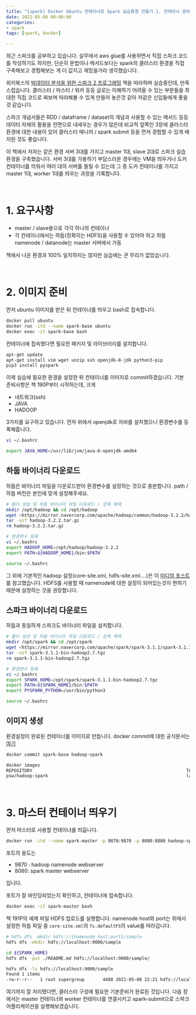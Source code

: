 ```yaml
---
title: "[spark] Docker Ubuntu 컨테이너로 Spark 실습환경 만들기 1. 컨테이너 준비"
date: 2021-05-08 00:00:00
categories:
- spark
tags: [spark, docker]

---
```




최근 스파크를 공부하고 있습니다. 실무에서 aws glue를 사용하면서 직접 스파크 코드를 작성하기도 하지만, 단순히 문법이나 메서드보다는 spark의 클러스터 환경을 직접 구축해보고 경험해보는 게 더 값지고 재밌을거라 생각했습니다.

위키북스의 [빅데이터 분석을 위한 스파크 2 프로그래밍](https://wikibook.co.kr/spark2nd/) 책을 따라하며 실습중인데, 만족스럽습니다. 클러스터 / 마스터 / 워커 등등 글로는 이해하기 어려울 수 있는 부분들을 최대한 직접 코드로 짜보며 따라해볼 수 있게 만들어 놓은것 같아 저같은 신입들에게 좋을 것 같습니다.

스파크 개념서들은 RDD / dataframe / dataset의 개념과 사용할 수 있는 메서드 등등 데이터 자체의 활용을 전면으로 내세우는 경우가 많은데 비교적 앞쪽인 3장에 클러스터 환경에 대한 내용이 있어 클러스터 매니저 / spark submit 등을 먼저 경험할 수 있게 배치된 것도 좋습니다.

이 책에서 저자는 같은 환경 서버 3대를 가지고 master 1대, slave 2대로 스파크 실습 환경을 구축했습니다. 서버 3대를 가용하기 부담스러운 경우에는 VM을 띄우거나 도커 컨테이너를 띄워서 여러 대의 서버를 돌릴 수 있는데 그 중 도커 컨테이너를 가지고 master 1대, worker 1대를 띄우는 과정을 기록합니다.

<br/>

# 1. 요구사항

- master / slave용으로 각각 하나의 컨테이너
- 각 컨테이너에서는 하둡(정확히는 HDFS)을 사용할 수 있어야 하고 하둡 namenode / datanode는 master 서버에서 가동

책에서 나온 환경과 100% 일치하지는 않지만 실습에는 큰 무리가 없었습니다.

<br/>

# 2. 이미지 준비

먼저 ubuntu 이미지를 받은 뒤 컨테이너를 띄우고 bash로 접속합니다.

```bash
docker pull ubuntu
docker run -itd --name spark-base ubuntu
docker exec -it spark-base bash
```

컨테이너에 접속했다면 필요한 패키지 및 라이브러리를 설치합니다.

```bash
apt-get update
apt-get install vim wget unzip ssh openjdk-8-jdk python3-pip
pip3 install pyspark
```

이제 실습에 필요한 환경을 설정한 뒤 컨테이너를 이미지로 commit하겠습니다. 기본 준비사항은 책 190P부터 시작하는데, 크게

- 네트워크(ssh)
- JAVA
- HADOOP

3가지를 요구하고 있습니다. 먼저 위에서 openjdk로 자바를 설치했으니 환경변수를 등록해줍니다.

```bash
vi ~/.bashrc

export JAVA_HOME=/usr/lib/jvm/java-8-openjdk-amd64
```



## 하둡 바이너리 다운로드

하둡은 바이너리 파일을 다운로드받아 환경변수를 설정하는 것으로 충분합니다. path / 하둡 버전은 본인에 맞게 설정해주세요.

```bash
# 폴더 생성 및 하둡 바이너리 파일 다운로드 / 압축 해제
mkdir /opt/hadoop && cd /opt/hadoop
wget <https://mirror.navercorp.com/apache/hadoop/common/hadoop-3.2.2/hadoop-3.2.2.tar.gz>
tar -xzf hadoop-3.2.2.tar.gz
rm hadoop-3.2.2.tar.gz

# 환경변수 등록
vi ~/.bashrc
export HADOOP_HOME=/opt/hadoop/hadoop-3.2.2
export PATH=${HADOOP_HOME}/bin:$PATH

source ~/.bashrc
```

그 외에 기본적인 hadoop 설정(core-site.xml, hdfs-site.xml....)은 이 [미디엄 포스트](https://alibaba-cloud.medium.com/how-to-install-hadoop-cluster-on-ubuntu-16-04-bd9f52e5447c)를 참고했습니다. HDFS를 사용할 때 namenode에 대한 설정이 되어있는것이 편하기 때문에 설정하는 것을 권장합니다.



## 스파크 바이너리 다운로드

하둡과 동일하게 스파크도 바이너리 파일을 설치합니다.

```bash
# 폴더 생성 및 하둡 바이너리 파일 다운로드 / 압축 해제
mkdir /opt/spark && cd /opt/spark
wget <https://mirror.navercorp.com/apache/spark/spark-3.1.1/spark-3.1.1-bin-hadoop2.7.tgz>
tar -xzf spark-3.1.1-bin-hadoop2.7.tgz
rm spark-3.1.1-bin-hadoop2.7.tgz

# 환경변수 등록
vi ~/.bashrc
export SPARK_HOME=/opt/spark/spark-3.1.1-bin-hadoop2.7.tgz
export PATH=${SPARK_HOME}/bin:$PATH
export PYSPARK_PYTHON=/usr/bin/python3

source ~/.bashrc
```



## 이미지 생성

환경설정이 완료된 컨테이너를 이미지로 만듭니다. docker commit에 대한 공식문서는 [여기](https://docs.docker.com/engine/reference/commandline/commit/)

```bash
docker commit spark-base hadoop-spark

docker images
REPOSITORY                                                           TAG                          IMAGE ID       CREATED        SIZE
psw/hadoop-spark                                                     latest                       a258b26665df   2 hours ago    2.74GB
```

<br/>

# 3. 마스터 컨테이너 띄우기

먼저 마스터로 사용할 컨테이너를 띄웁니다.

```bash
docker run -itd --name spark-master -p 9870:9870 -p 8080:8080 hadoop-spark
```

포트의 용도는

- 9870 : hadoop namenode webserver
- 8080: spark master webserver

입니다.

포트가 잘 바인딩되었는지 확인하고, 컨테이너에 접속합니다.

```bash
docker exec -it spark-master bash
```

책 191P의 예제 파일 HDFS 업로드를 실행합니다. namenode host와 port는 위에서 설정한 하둡 파일 중 `core-site.xml`의 `fs.defaultFS`의 value를 따라갑니다.

```bash
# hdfs dfs -mkdir hdfs://{namenode_host:port}/sample
hdfs dfs -mkdir hdfs://localhost:9000/sample

cd ${SPARK_HOME}
hdfs dfs -put ./README.md hdfs://localhost:9000/sample/

hdfs dfs -ls hdfs://localhost:9000/sample
Found 1 items
-rw-r--r--   1 root supergroup       4488 2021-05-08 22:21 hdfs://localhost:9000/sample/README.md
```

여기까지 잘 처리됐다면, 클러스터 구성에 필요한 기본준비가 완료된 것입니다. 다음 장에서는 master 컨테이너와 worker 컨테이너를 연결시키고 spark-submit으로 스파크 어플리케이션을 실행해보겠습니다.